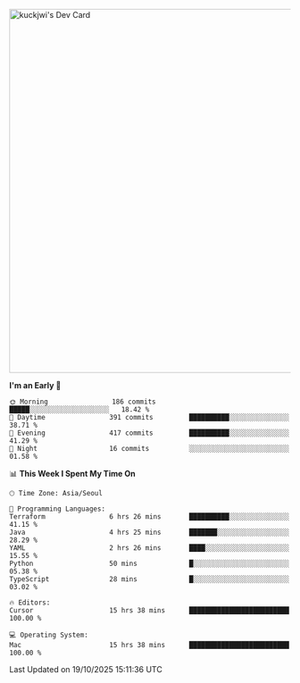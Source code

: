 <a href="https://app.daily.dev/kuckhwancho"><img src="https://api.daily.dev/devcards/v2/efef39c8028947428b3c0b486b9cd9b6.png?r=iz2&type=wide" width="652" alt="kuckjwi's Dev Card"/></a>

<!--START_SECTION:waka-->
**I'm an Early 🐤** 

```text
🌞 Morning                186 commits         █████░░░░░░░░░░░░░░░░░░░░   18.42 % 
🌆 Daytime                391 commits         ██████████░░░░░░░░░░░░░░░   38.71 % 
🌃 Evening                417 commits         ██████████░░░░░░░░░░░░░░░   41.29 % 
🌙 Night                  16 commits          ░░░░░░░░░░░░░░░░░░░░░░░░░   01.58 % 
```


📊 **This Week I Spent My Time On** 

```text
🕑︎ Time Zone: Asia/Seoul

💬 Programming Languages: 
Terraform                6 hrs 26 mins       ██████████░░░░░░░░░░░░░░░   41.15 % 
Java                     4 hrs 25 mins       ███████░░░░░░░░░░░░░░░░░░   28.29 % 
YAML                     2 hrs 26 mins       ████░░░░░░░░░░░░░░░░░░░░░   15.55 % 
Python                   50 mins             █░░░░░░░░░░░░░░░░░░░░░░░░   05.38 % 
TypeScript               28 mins             █░░░░░░░░░░░░░░░░░░░░░░░░   03.02 % 

🔥 Editors: 
Cursor                   15 hrs 38 mins      █████████████████████████   100.00 % 

💻 Operating System: 
Mac                      15 hrs 38 mins      █████████████████████████   100.00 % 
```


 Last Updated on 19/10/2025 15:11:36 UTC
<!--END_SECTION:waka-->
